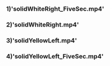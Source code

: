 ### 1)'solidWhiteRight_FiveSec.mp4'
### 2)'solidWhiteRight.mp4'
### 3)'solidYellowLeft.mp4'
### 4)'solidYellowLeft_FiveSec.mp4'
